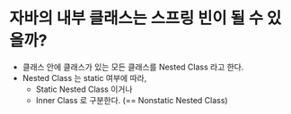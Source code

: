 # 자바의 내부 클래스는 스프링 빈이 될 수 있을까?
 * 클래스 안에 클래스가 있는 모든 클래스를 Nested Class 라고 한다.
 * Nested Class 는 static 여부에 따라,
   * Static Nested Class 이거나
   * Inner Class 로 구분한다. (== Nonstatic Nested Class)
